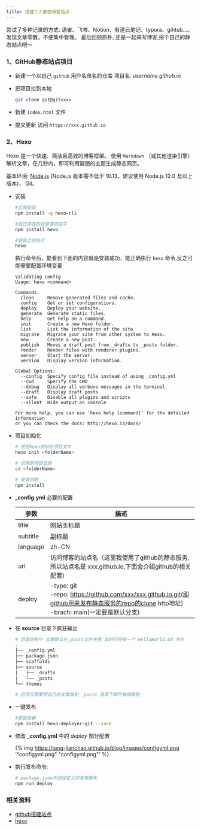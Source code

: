 ```yaml
---
title: 搭建个人静态博客站点
---
```


尝试了多种记录的方式: 语雀、飞书、Notion、有道云笔记、typora、gihtub...。发现文章零散，不便集中管理。
最后回顾质朴, 还是一起来写博客,搭个自己的静态站点吧～

### 1、GitHub静态站点项目

- 新建一个以自己 `github` 用户名命名的仓库 项目名:  *username.github.io*
- 把项目拉到本地
  
    ```bash
    git clone git@gitxxxx
    ```
    
- 新建 `index.html` 文件
- 提交更新 访问 `https://xxx.github.io`

### 2、Hexo

Hexo 是一个快速、简洁且高效的博客框架。 使用 `Markdown` （或其他渲染引擎）解析文章，在几秒内，即可利用靓丽的主题生成静态网页。


基本环境:  [Node.js](http://nodejs.org/) (Node.js 版本需不低于 10.13，建议使用 Node.js 12.0 及以上版本)， Git。

- 安装
  
    ```bash
    #全局安装
    npm install -g hexo-cli
    
    #在已存在的目录或项目中
    npm install hexo
    
    #安装之后执行 
    hexo
    ```
    执行命令后，能看到下面的内容就是安装成功，能正确执行 `hexo` 命令,反之可能需要配置环境变量
    
    
    
    ```
    Validating config
    Usage: hexo <command>
    
    Commands:
      clean     Remove generated files and cache.
      config    Get or set configurations.
      deploy    Deploy your website.
      generate  Generate static files.
      help      Get help on a command.
      init      Create a new Hexo folder.
      list      List the information of the site
      migrate   Migrate your site from other system to Hexo.
      new       Create a new post.
      publish   Moves a draft post from _drafts to _posts folder.
      render    Render files with renderer plugins.
      server    Start the server.
      version   Display version information.
    
    Global Options:
      --config  Specify config file instead of using _config.yml
      --cwd     Specify the CWD
      --debug   Display all verbose messages in the terminal
      --draft   Display draft posts
      --safe    Disable all plugins and scripts
      --silent  Hide output on console
    
    For more help, you can use 'hexo help [command]' for the detailed information
    or you can check the docs: http://hexo.io/docs/
    ```
    


- 项目初始化
  
    ```bash
    # 使用hexo初始化项目文件
    hexo init <folderName> 
    
    # 切换到项目目录
    cd <folderName>
    
    # 安装依赖
    npm install  
    ```
    
    
    
- **_config.yml** 必要的配置
  
  
    | 参数 | 描述 |
    | --- | --- |
    | title | 网站主标题 |
    | subtitle | 副标题 |
    | language |  zh-CN |
    | url | 访问博客的站点名（这里我使用了github的静态服务,所以站点名是 xxx.github.io,下面会介绍github的相关配置) |
    | deploy | -type: git                                                 <br />-repo: https://github.com/xxx/xxx.github.io.git(即github用来发布静态服务的repo的clone http地址)                       <br /> -brach: main(一定要是默认分支) |
    
- 在 **source** 目录下疯狂输出
  
    ```bash
    # 目录结构中 文章默认在_posts文件夹里 此时已经有一个 HelloWorld.md 存在
    .
    ├── _config.yml
    ├── package.json
    ├── scaffolds
    ├── source
    |   ├── _drafts
    |   └── _posts
    └── themes
    
    # 后续只需要把自己的文章放到 _posts 目录下即可被获取到
    ```
    
- 一键发布
  
    ```bash
    #安装依赖
    npm install hexo-deployer-git --save
    ```
    
    
    
- 修改 **_config.yml** 中的 *deploy* 部分配置

    {% img https://tang-jianchao.github.io/blog/images/configyml.png  '"configyml.png" "configyml.png"' %}

- 执行发布命令: 

    ```bash
    # package.json中已经定义好发布脚本
    npm run deploy 
    ```

### 相关资料

- [github搭建站点](https://pages.github.com/)
- [hexo](https://hexo.io/zh-cn/docs/)